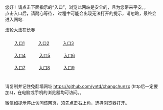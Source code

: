 您好！请点击下面指示的“入口”，浏览此网站是安全的，且为您带来平安。。 <br/>
点击入口后，请耐心等待， 过程中可能会出现无法打开的提示，请忽略，最终会进入网站. </br>

法轮大法在长春<br/>
<div style="padding:10px"><a style="margin:20px" target="_blank" href="https://d100m9f49z5uk4.cloudfront.net/2Qpsp?hzgfxpt" id="ccLink1" rel="nofollow">入口1</a> <a target="_blank" style="margin:20px" href="https://djg0xkgqk9utg.cloudfront.net/2Qpsp?stemvqox" id="ccLink2" rel="nofollow">入口2</a> <a style="margin:20px" target="_blank" href="https://d2p4evosoe0a63.cloudfront.net/2Qpsp?vxjycscn" id="ccLink3" rel="nofollow">入口3</a></div>

<div style="padding:10px" ><a style="margin:20px" target="_blank" href="https://d100m9f49z5uk4.cloudfront.net/2Qpsp?hzgfxpt" id="ccLink4" rel="nofollow">入口4</a> <a style="margin:20px" href="https://djg0xkgqk9utg.cloudfront.net/2Qpsp?stemvqox" target="_blank" id="ccLink5" rel="nofollow">入口5</a> <a style="margin:20px" href="https://d2p4evosoe0a63.cloudfront.net/2Qpsp?vxjycscn" target="_blank" id="ccLink6" rel="nofollow">入口6</a></div>

<div style="padding:10px"><a style="margin:20px" target="_blank" href="https://d100m9f49z5uk4.cloudfront.net/2Qpsp?hzgfxpt" id="ccLink7" rel="nofollow">入口7</a> <a style="margin:20px" href="https://djg0xkgqk9utg.cloudfront.net/2Qpsp?stemvqox" target="_blank" id="ccLink8" rel="nofollow">入口8</a> <a style="margin:20px" target="_blank" href="https://d2p4evosoe0a63.cloudfront.net/2Qpsp?vxjycscn" id="ccLink9" rel="nofollow">入口9</a></div>

<br/>



请复制并记住免翻墙网址 https://github.com/yntd/changchunzx (http后一定要加s)，在电脑或手机的浏览器均可访问。。<br/>

微信如提示停止访问该网页，须先点击右上角，选择浏览器打开。
